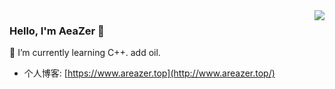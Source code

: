 <img align="right" src="https://github-readme-stats.vercel.app/api?username=AeaZer&show_icons=true&icon_color=805AD5&text_color=718096&bg_color=ffffff&hide_title=true" />

### Hello, I'm AeaZer 👋

🌱 I’m currently learning C++. add oil.

- 个人博客: [https://www.areazer.top](http://www.areazer.top/)
